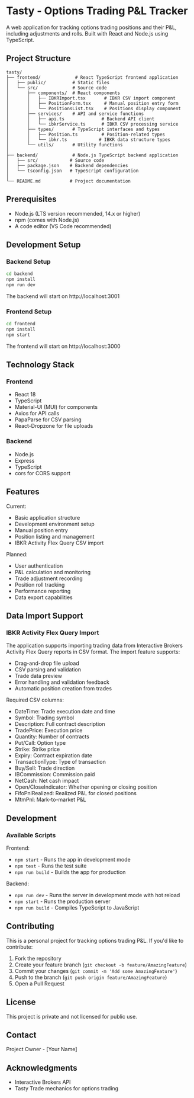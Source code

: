 # Tasty - Options Trading P&L Tracker

A web application for tracking options trading positions and their P&L, including adjustments and rolls. Built with React and Node.js using TypeScript.

## Project Structure

```
tasty/
├── frontend/             # React TypeScript frontend application
│   ├── public/          # Static files
│   └── src/             # Source code
│       ├── components/  # React components
│       │   ├── IBKRImport.tsx       # IBKR CSV import component
│       │   ├── PositionForm.tsx     # Manual position entry form
│       │   └── PositionsList.tsx    # Positions display component
│       ├── services/    # API and service functions
│       │   ├── api.ts              # Backend API client
│       │   └── ibkrService.ts      # IBKR CSV processing service
│       ├── types/       # TypeScript interfaces and types
│       │   ├── Position.ts         # Position-related types
│       │   └── ibkr.ts            # IBKR data structure types
│       └── utils/       # Utility functions
│
├── backend/             # Node.js TypeScript backend application
│   ├── src/            # Source code
│   ├── package.json    # Backend dependencies
│   └── tsconfig.json   # TypeScript configuration
│
└── README.md           # Project documentation
```

## Prerequisites

- Node.js (LTS version recommended, 14.x or higher)
- npm (comes with Node.js)
- A code editor (VS Code recommended)

## Development Setup

### Backend Setup
```bash
cd backend
npm install
npm run dev
```
The backend will start on http://localhost:3001

### Frontend Setup
```bash
cd frontend
npm install
npm start
```
The frontend will start on http://localhost:3000

## Technology Stack

### Frontend
- React 18
- TypeScript
- Material-UI (MUI) for components
- Axios for API calls
- PapaParse for CSV parsing
- React-Dropzone for file uploads

### Backend
- Node.js
- Express
- TypeScript
- cors for CORS support

## Features

Current:
- Basic application structure
- Development environment setup
- Manual position entry
- Position listing and management
- IBKR Activity Flex Query CSV import

Planned:
- User authentication
- P&L calculation and monitoring
- Trade adjustment recording
- Position roll tracking
- Performance reporting
- Data export capabilities

## Data Import Support

### IBKR Activity Flex Query Import
The application supports importing trading data from Interactive Brokers Activity Flex Query reports in CSV format. The import feature supports:

- Drag-and-drop file upload
- CSV parsing and validation
- Trade data preview
- Error handling and validation feedback
- Automatic position creation from trades

Required CSV columns:
- DateTime: Trade execution date and time
- Symbol: Trading symbol
- Description: Full contract description
- TradePrice: Execution price
- Quantity: Number of contracts
- Put/Call: Option type
- Strike: Strike price
- Expiry: Contract expiration date
- TransactionType: Type of transaction
- Buy/Sell: Trade direction
- IBCommission: Commission paid
- NetCash: Net cash impact
- Open/CloseIndicator: Whether opening or closing position
- FifoPnlRealized: Realized P&L for closed positions
- MtmPnl: Mark-to-market P&L

## Development

### Available Scripts

Frontend:
- `npm start` - Runs the app in development mode
- `npm test` - Runs the test suite
- `npm run build` - Builds the app for production

Backend:
- `npm run dev` - Runs the server in development mode with hot reload
- `npm start` - Runs the production server
- `npm run build` - Compiles TypeScript to JavaScript

## Contributing

This is a personal project for tracking options trading P&L. If you'd like to contribute:

1. Fork the repository
2. Create your feature branch (`git checkout -b feature/AmazingFeature`)
3. Commit your changes (`git commit -m 'Add some AmazingFeature'`)
4. Push to the branch (`git push origin feature/AmazingFeature`)
5. Open a Pull Request

## License

This project is private and not licensed for public use.

## Contact

Project Owner - [Your Name]

## Acknowledgments

- Interactive Brokers API
- Tasty Trade mechanics for options trading